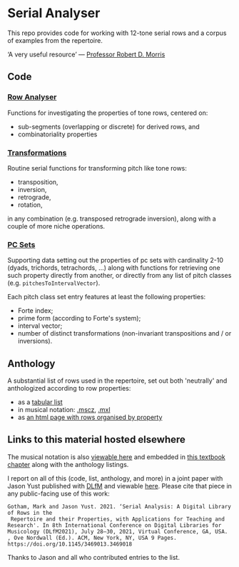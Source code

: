 # Serial Analyser
This repo provides 
code for working with 12-tone serial rows
and a corpus of examples from the repertoire.

‘A very useful resource’ — [Professor Robert D. Morris](https://www.esm.rochester.edu/faculty/morris_robert/) 

## Code

### [Row Analyser](./row_analyser.py)

Functions for investigating the properties of tone rows, centered on:
- sub-segments (overlapping or discrete) for derived rows, and
- combinatoriality properties

### [Transformations](./transformations.py)

Routine serial functions for transforming pitch like tone rows:
- transposition, 
- inversion, 
- retrograde, 
- rotation,

in any combination (e.g. transposed retrograde inversion), 
along with a couple of more niche operations.

### [PC Sets](./pc_sets.py)

Supporting data setting out the properties of 
pc sets with cardinality 2-10 
(dyads, trichords, tetrachords, ...)
along with functions for retrieving one such property directly from another, 
or directly from any list of pitch classes 
(e.g. `pitchesToIntervalVector`).

Each pitch class set entry features at least the following properties:
- Forte index;
- prime form (according to Forte's system);
- interval vector;
- number of distinct transformations (non-invariant transpositions and / or inversions).

## Anthology

A substantial list of rows used in the repertoire,
set out both 'neutrally' and 
anthologized according to row properties:
- as a [tabular list](./Repertoire_Anthology/rows_in_the_repertoire.csv) 
- in musical notation: [.mscz](./Repertoire_Anthology/Rows_in_the_Repertoire.mscz), [.mxl](./Repertoire_Anthology/Rows_in_the_Repertoire.mxl)
- as [an html page with rows organised by property](./Repertoire_Anthology/Serial_Anthology.html)

## Links to this material hosted elsewhere

The musical notation is also 
[viewable here](https://musescore.com/fourscoreandmore/rows-in-the-repertoire) 
and embedded in 
[this textbook chapter](https://viva.pressbooks.pub/openmusictheory/chapter/anthology-12-tone/) 
along with the anthology listings.

I report on all of this (code, list, anthology, and more) 
in a joint paper with Jason Yust 
published with [DLfM](https://dlfm.web.ox.ac.uk) and 
viewable [here](https://doi.org/10.1145/3469013.3469018).
Please cite that piece in any public-facing use of this work:
```
Gotham, Mark and Jason Yust. 2021. ‘Serial Analysis: A Digital Library of Rows in the
 Repertoire and their Properties, with Applications for Teaching and Research'. In 8th International Conference on Digital Libraries for Musicology (DLfM2021), July 28–30, 2021, Virtual Conference, GA, USA. , Ove Nordwall (Ed.). ACM, New York, NY, USA 9 Pages. https://doi.org/10.1145/3469013.3469018
```
Thanks to Jason and all who contributed entries to the list.

